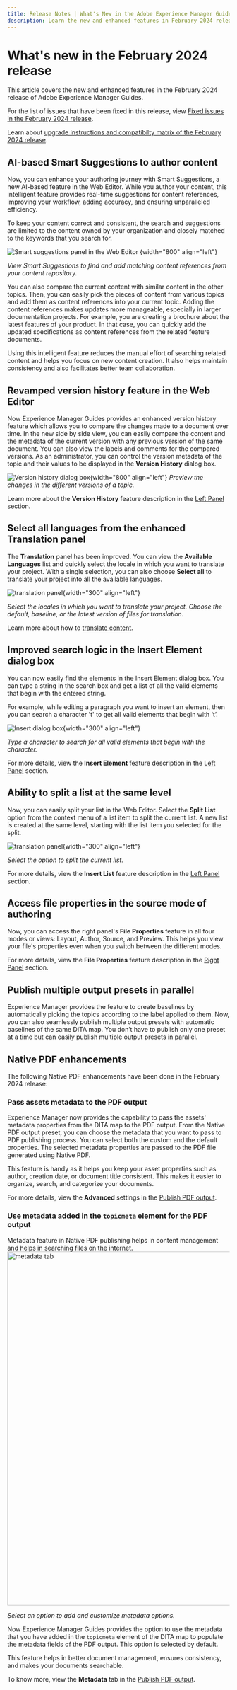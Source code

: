 ```yaml
---
title: Release Notes | What's New in the Adobe Experience Manager Guides, February 2024 release
description: Learn the new and enhanced features in February 2024 release of Adobe Experience Manager Guides as a Cloud Service.
---
```

# What's new in the February 2024 release 

This article covers the new and enhanced features in the February 2024 release of Adobe Experience Manager Guides.

For the list of issues that have been fixed in this release, 
view [Fixed issues in the February 2024 release](fixed-issues-2024-2-0.md).


Learn about [upgrade instructions and compatibilty matrix of the February 2024 release](upgrade-instructions-2024-2-0.md).



## AI-based Smart Suggestions to author content

Now, you can enhance your authoring journey with Smart Suggestions, a new AI-based feature in the Web Editor. While you author your content, this intelligent feature provides real-time suggestions for content references, improving your workflow, adding accuracy, and ensuring unparalleled efficiency.

 
To keep your content correct and consistent, the search and suggestions are limited to the content owned by your organization and closely matched to the keywords that you search for.  

![Smart suggestions panel in the Web Editor ](assets/web-editor-smart-suggestion.png) {width="800" align="left"}


*View Smart Suggestions to find and add matching content references from your content repository.*

You can also compare the current content with similar content in the other topics. Then, you can easily pick the pieces of content from various topics and add them as content references into your current topic. Adding the content references makes updates more manageable, especially in larger documentation projects. For example, you are creating a brochure about the latest features of your product. In that case, you can quickly add the updated specifications as content references from the related feature documents.

Using this intelligent feature reduces the manual effort of searching related content and helps you focus on new content creation.  It also helps maintain consistency and also facilitates better team collaboration.  

## Revamped version history feature in the Web Editor

Now Experience Manager Guides provides an enhanced version history feature which allows you to compare the changes made to a document over time. In the new side by side view, you can easily compare the content and the metadata of the current version with any previous version of the same document. You can also view the labels and comments for the compared versions. As an administrator, you can control the version metadata of the topic and their values to be displayed in the **Version History** dialog box. 

![Version history dialog box](assets/version-history-dialog-web-editor.png){width="800" align="left"}
  *Preview the changes in the different versions of a topic.*


Learn more about the **Version History** feature description in the [Left Panel](../user-guide/web-editor-features.md#id2051EA0M0HS) section. 

## Select all languages from the enhanced Translation panel 

The **Translation** panel has been improved.  You can view the **Available Languages** list and quickly select the locale in which you want to translate your project. With a single selection, you can also choose **Select all** to translate your project into all the available languages.

![translation panel](assets/translation-languages-4.4.png){width="300" align="left"}

*Select the locales in which you want to translate your project. Choose the default, baseline, or the latest version of files for translation.*

Learn more about how to [translate content](../user-guide/translation.md).


## Improved search logic in the Insert Element dialog box

You can now easily find the elements in the Insert Element dialog box.  You can type a string in the search box and get a list of all the valid elements that begin with the entered string.

For example, while editing a paragraph you want to insert an element, then you can search a character 't' to get
all valid elements that begin with ‘t’.


![Insert dialog box](assets/insert-element.png){width="300" align="left"}

*Type a character to search for all valid elements that begin with the character.*


For more details, view the **Insert Element** feature description in the [Left Panel](../user-guide/web-editor-features.md#id2051EA0M0HS) section. 


## Ability to split a list at the same level

Now, you can easily split your list in the Web Editor. Select the **Split List** option from the context menu of a list item to split the current list. A new list is created at the same level, starting with the list item you selected for the split.  

![translation panel](assets/context-menu-split-list.png){width="300" align="left"}

*Select the option to split the current list.*

For more details, view the **Insert List** feature description in the [Left Panel](../user-guide/web-editor-features.md#id2051EA0M0HS) section. 

## Access file properties in the source mode of authoring 

Now, you can access the right panel's **File Properties** feature in all four modes or views:  Layout, Author, Source, and Preview.  This helps you view your file's properties even when you switch between the different modes.

For more details, view the **File Properties** feature description in the [Right Panel](../user-guide/web-editor-features.md#id2051EB003YK) section. 

## Publish multiple output presets in parallel

Experience Manager provides the feature to create baselines by automatically picking the topics according to the label applied to them. Now, you can also seamlessly publish multiple output presets with automatic baselines of the same DITA map. You don’t have to publish only one preset at a time but can easily publish multiple output presets in parallel.


## Native PDF enhancements

The following Native PDF enhancements have been done in the February 2024 release:

### Pass assets metadata to the PDF output

Experience Manager now provides the capability to pass the assets' metadata properties from the DITA map  to the PDF output. 
From the Native PDF output preset, you can choose the metadata that you want to pass to PDF publishing process. You can select both the custom and the default properties.  The selected metadata properties are passed to the PDF file generated using Native PDF.

This feature is handy as it helps you  keep your asset properties such as author, creation date, or document title consistent. This makes it easier to organize, search, and categorize your documents.

For more details, view the **Advanced** settings in the [Publish PDF output](../web-editor/native-pdf-web-editor.md).


### Use metadata added in the `topicmeta` element for the PDF output

Metadata feature in Native PDF publishing helps in content management and helps in searching files on the internet. 
<img src="assets/pdf-metadata-4-4.png" alt="metadata tab" width=800>

*Select an option to add and customize metadata options.*

Now Experience Manager Guides provides the option to use the metadata that you have added in the `topicmeta` element of the DITA map to populate the metadata fields of the PDF output. This option is selected by default.

This feature helps in better document management, ensures consistency, and makes your documents searchable.

To know more, view the **Metadata** tab in the [Publish PDF output](../web-editor/native-pdf-web-editor.md).